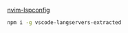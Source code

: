[nvim-lspconfig](https://github.com/neovim/nvim-lspconfig/blob/ca734985e8d0c7d7ab8722f523dccb393593b2ad/doc/server_configurations.txt#eslint)

``` sh
npm i -g vscode-langservers-extracted
```
